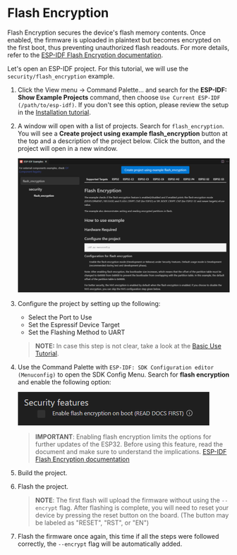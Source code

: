 # Flash Encryption

Flash Encryption secures the device's flash memory contents. Once enabled, the firmware is uploaded in plaintext but becomes encrypted on the first boot, thus preventing unauthorized flash readouts. For more details, refer to the [ESP-IDF Flash Encryption documentation](https://docs.espressif.com/projects/esp-idf/en/latest/esp32/security/flash-encryption.html).

Let's open an ESP-IDF project. For this tutorial, we will use the `security/flash_encryption` example.

1. Click the View menu -> Command Palette... and search for the **ESP-IDF: Show Example Projects** command, then choose `Use Current ESP-IDF (/path/to/esp-idf)`. If you don't see this option, please review the setup in the [Installation tutorial](./install.md).

2. A window will open with a list of projects. Search for `flash_encryption`. You will see a **Create project using example flash_encryption** button at the top and a description of the project below. Click the button, and the project will open in a new window.

   ![Flash Encryption example](../../media/tutorials/flash_encryption/flash-encryption.png "Flash Encryption example")

3. Configure the project by setting up the following:
    - Select the Port to Use
    - Set the Espressif Device Target
    - Set the Flashing Method to UART

   > **NOTE:** In case this step is not clear, take a look at the [Basic Use Tutorial](./basic_use.md).

4. Use the Command Palette with `ESP-IDF: SDK Configuration editor (Menuconfig)` to open the SDK Config Menu. Search for **flash encryption** and enable the following option:

   ![Flash Encryption configuration](../../media/tutorials/flash_encryption/flash-encryption2.png "Flash Encryption configuration")

   > **IMPORTANT**: Enabling flash encryption limits the options for further updates of the ESP32. Before using this feature, read the document and make sure to understand the implications. [ESP-IDF Flash Encryption documentation](https://docs.espressif.com/projects/esp-idf/en/latest/esp32/security/flash-encryption.html)

5. Build the project.

6. Flash the project.

   > **NOTE**: The first flash will upload the firmware without using the `--encrypt` flag. After flashing is complete, you will need to reset your device by pressing the reset button on the board. (The button may be labeled as "RESET", "RST", or "EN")

7. Flash the firmware once again, this time if all the steps were followed correctly, the `--encrypt` flag will be automatically added.
